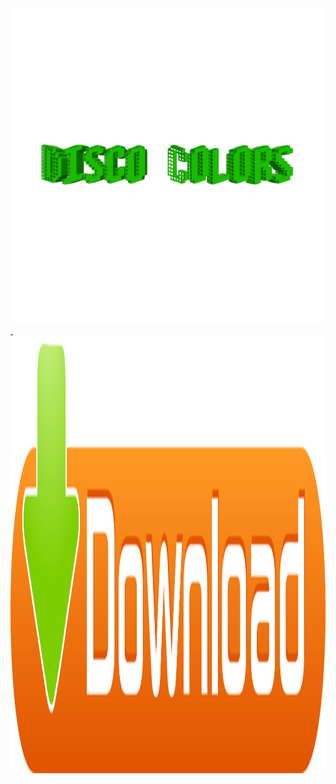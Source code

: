 <img src="https://raw.githubusercontent.com/ansicolormatrix/discocolors/master/20170803_165509.png">
<a href="/images/myw3schoolsimage.jpg" download="w3logo">
  <img border="0" src="https://raw.githubusercontent.com/ansicolormatrix/discocolors/master/586abf88b6fc1117b60b2757.png" alt="Download" width="700" height="700">
</a>

